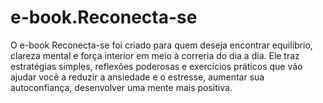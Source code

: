 # e-book.Reconecta-se
O e-book Reconecta-se foi criado para quem deseja encontrar equilíbrio, clareza mental e força interior em meio à correria do dia a dia. Ele traz estratégias simples, reflexões poderosas e exercícios práticos que vão ajudar você a reduzir a ansiedade e o estresse, aumentar sua autoconfiança, desenvolver uma mente mais positiva.
